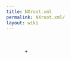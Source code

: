 ```yaml
---
title: NXroot.xml
permalink: NXroot.xml/
layout: wiki
---
```


<?xml version="1.0" encoding="UTF-8"?>
<NXroot file_name="{File name of original NeXus file}" file_time="{Date and time of file creation}" 
   file_update_time="{Date and time of last file change at close}" 
   NeXus_version="{Version of NeXus API used in writing the file}" 
   HDF_version="?" HDF5_version="?" XML_version="?" 
   creator="{facility or program where file originated}?">  
`   `<NXentry name="{entry name}">  
`       +`  
`   `</NXentry>  
</NXroot>
